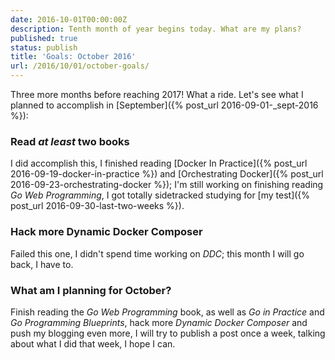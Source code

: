 ```yaml
---
date: 2016-10-01T00:00:00Z
description: Tenth month of year begins today. What are my plans?
published: true
status: publish
title: 'Goals: October 2016'
url: /2016/10/01/october-goals/
---
```


Three more months before reaching 2017! What a ride. Let's see what I planned to accomplish in [September]({% post_url 2016-09-01-_sept-2016 %}):

### Read _at least_ two books

I did accomplish this, I finished reading [Docker In Practice]({% post_url 2016-09-19-docker-in-practice %}) and [Orchestrating Docker]({% post_url 2016-09-23-orchestrating-docker %}); I'm still working on finishing reading _Go Web Programming_, I got totally sidetracked studying for [my test]({% post_url 2016-09-30-last-two-weeks %}).

### Hack more Dynamic Docker Composer

Failed this one, I didn't spend time working on _DDC_; this month I will go back, I have to.

### What am I planning for October?

Finish reading the _Go Web Programming_ book, as well as _Go in Practice_ and _Go Programming Blueprints_, hack more _Dynamic Docker Composer_ and push my blogging even more, I will try to publish a post once a week, talking about what I did that week, I hope I can.
